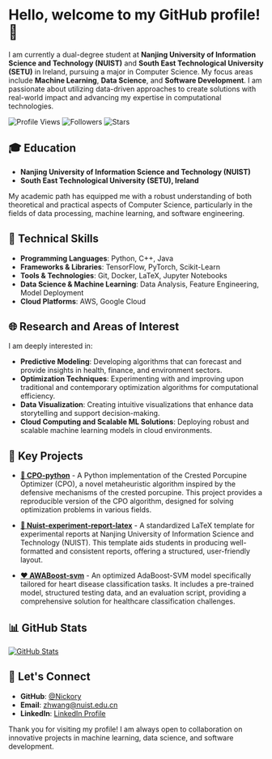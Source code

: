 # Hello, welcome to my GitHub profile! 👋

I am currently a dual-degree student at **Nanjing University of Information Science and Technology (NUIST)** and **South East Technological University (SETU)** in Ireland, pursuing a major in Computer Science. My focus areas include **Machine Learning**, **Data Science**, and **Software Development**. I am passionate about utilizing data-driven approaches to create solutions with real-world impact and advancing my expertise in computational technologies.

![Profile Views](https://komarev.com/ghpvc/?username=Nickory&color=blue) 
![Followers](https://img.shields.io/github/followers/Nickory?label=Followers&style=social) 
![Stars](https://img.shields.io/github/stars/Nickory?label=Stars&style=social)

## 🎓 Education
- **Nanjing University of Information Science and Technology (NUIST)**
- **South East Technological University (SETU), Ireland**

My academic path has equipped me with a robust understanding of both theoretical and practical aspects of Computer Science, particularly in the fields of data processing, machine learning, and software engineering.

## 🔧 Technical Skills
- **Programming Languages**: Python, C++, Java
- **Frameworks & Libraries**: TensorFlow, PyTorch, Scikit-Learn
- **Tools & Technologies**: Git, Docker, LaTeX, Jupyter Notebooks
- **Data Science & Machine Learning**: Data Analysis, Feature Engineering, Model Deployment
- **Cloud Platforms**: AWS, Google Cloud

## 🌐 Research and Areas of Interest
I am deeply interested in:
- **Predictive Modeling**: Developing algorithms that can forecast and provide insights in health, finance, and environment sectors.
- **Optimization Techniques**: Experimenting with and improving upon traditional and contemporary optimization algorithms for computational efficiency.
- **Data Visualization**: Creating intuitive visualizations that enhance data storytelling and support decision-making.
- **Cloud Computing and Scalable ML Solutions**: Deploying robust and scalable machine learning models in cloud environments.

## 📂 Key Projects

- **[🦔 CPO-python](https://github.com/Nickory/CPO-python)** - A Python implementation of the Crested Porcupine Optimizer (CPO), a novel metaheuristic algorithm inspired by the defensive mechanisms of the crested porcupine. This project provides a reproducible version of the CPO algorithm, designed for solving optimization problems in various fields.

- **[📄 Nuist-experiment-report-latex](https://github.com/Nickory/Nuist-experiment-report-latex)** - A standardized LaTeX template for experimental reports at Nanjing University of Information Science and Technology (NUIST). This template aids students in producing well-formatted and consistent reports, offering a structured, user-friendly layout.

- **[❤️ AWABoost-svm](https://github.com/Nickory/AWABoost-svm)** - An optimized AdaBoost-SVM model specifically tailored for heart disease classification tasks. It includes a pre-trained model, structured testing data, and an evaluation script, providing a comprehensive solution for healthcare classification challenges.


## 📊 GitHub Stats
[![GitHub Stats](https://github-readme-stats.vercel.app/api?username=Nickory&show_icons=true&theme=radical)](https://github.com/Nickory)

## 👥 Let's Connect
- **GitHub**: [@Nickory](https://github.com/Nickory)
- **Email**: [zhwang@nuist.edu.cn](mailto:zhwang@nuist.edu.cn)
- **LinkedIn**: [LinkedIn Profile](https://www.linkedin.com/in/Nickory)

Thank you for visiting my profile! I am always open to collaboration on innovative projects in machine learning, data science, and software development.
